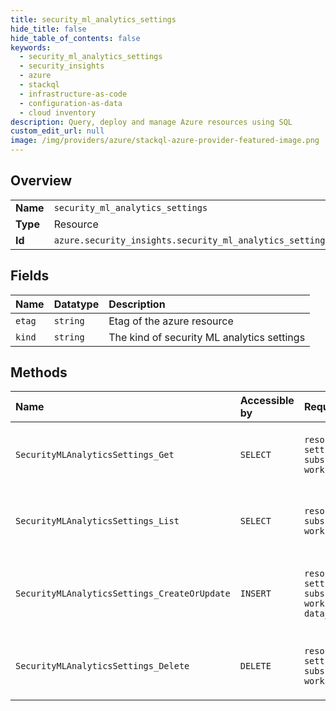 ```yaml
---
title: security_ml_analytics_settings
hide_title: false
hide_table_of_contents: false
keywords:
  - security_ml_analytics_settings
  - security_insights
  - azure    
  - stackql
  - infrastructure-as-code
  - configuration-as-data
  - cloud inventory
description: Query, deploy and manage Azure resources using SQL
custom_edit_url: null
image: /img/providers/azure/stackql-azure-provider-featured-image.png
---
```

  
    

## Overview
<table><tbody>
<tr><td><b>Name</b></td><td><code>security_ml_analytics_settings</code></td></tr>
<tr><td><b>Type</b></td><td>Resource</td></tr>
<tr><td><b>Id</b></td><td><code>azure.security_insights.security_ml_analytics_settings</code></td></tr>
</tbody></table>

## Fields
| Name | Datatype | Description |
|:-----|:---------|:------------|
| `etag` | `string` | Etag of the azure resource |
| `kind` | `string` | The kind of security ML analytics settings |
## Methods
| Name | Accessible by | Required Params | Description |
|:-----|:--------------|:----------------|:------------|
| `SecurityMLAnalyticsSettings_Get` | `SELECT` | `resourceGroupName, settingsResourceName, subscriptionId, workspaceName` | Gets the Security ML Analytics Settings. |
| `SecurityMLAnalyticsSettings_List` | `SELECT` | `resourceGroupName, subscriptionId, workspaceName` | Gets all Security ML Analytics Settings. |
| `SecurityMLAnalyticsSettings_CreateOrUpdate` | `INSERT` | `resourceGroupName, settingsResourceName, subscriptionId, workspaceName, data__kind` | Creates or updates the Security ML Analytics Settings. |
| `SecurityMLAnalyticsSettings_Delete` | `DELETE` | `resourceGroupName, settingsResourceName, subscriptionId, workspaceName` | Delete the Security ML Analytics Settings. |
